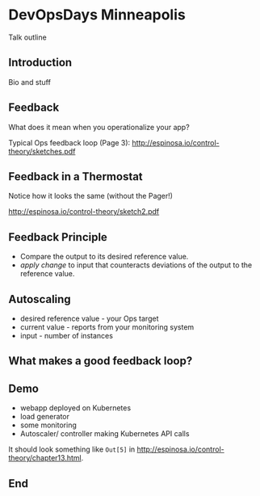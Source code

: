 # DevOpsDays Minneapolis

Talk outline

## Introduction

Bio and stuff

## Feedback

What does it mean when you operationalize your app?

Typical Ops feedback loop (Page 3): <http://espinosa.io/control-theory/sketches.pdf>

## Feedback in a Thermostat

Notice how it looks the same (without the Pager!)

<http://espinosa.io/control-theory/sketch2.pdf>

## Feedback Principle

* Compare the output to its desired reference value. 
* *apply change* to input that counteracts deviations of the output to the
  reference value.

## Autoscaling

* desired reference value - your Ops target
* current value - reports from your monitoring system
* input - number of instances

## What makes a good feedback loop?


## Demo

* webapp deployed on Kubernetes
* load generator
* some monitoring
* Autoscaler/ controller making Kubernetes API calls

It should look something like `Out[5]` in <http://espinosa.io/control-theory/chapter13.html>.

## End
